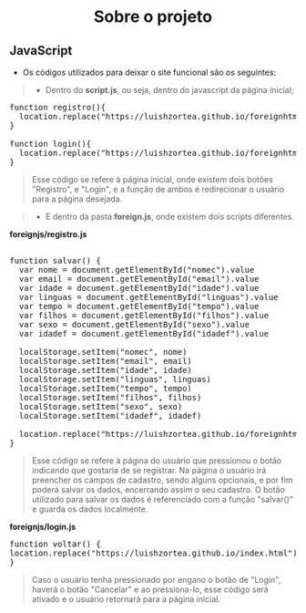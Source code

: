 <div align="center">
 
  # Sobre o projeto
 
</div>

## JavaScript

- Os códigos utilizados para deixar o site funcional são os seguintes:

> - Dentro do **script.js**, ou seja, dentro do javascript da página inicial;

<pre>
function registro(){
  location.replace("https://luishzortea.github.io/foreignhtml/registro.html")
}

function login(){
  location.replace("https://luishzortea.github.io/foreignhtml/login.html")
}
</pre>

> Esse código se refere à página inicial, onde existem dois botões "Registro", e "Login", e a função de ambos é redirecionar o usuário para a página desejada.

> - E dentro da pasta **foreign.js**, onde existem dois scripts diferentes.

**foreignjs/registro.js**
<pre> 
function salvar() {
  var nome = document.getElementById("nomec").value
  var email = document.getElementById("email").value
  var idade = document.getElementById("idade").value
  var linguas = document.getElementById("linguas").value
  var tempo = document.getElementById("tempo").value
  var filhos = document.getElementById("filhos").value
  var sexo = document.getElementById("sexo").value
  var idadef = document.getElementById("idadef").value

  localStorage.setItem("nomec", nome)
  localStorage.setItem("email", email)
  localStorage.setItem("idade", idade)
  localStorage.setItem("linguas", linguas)
  localStorage.setItem("tempo", tempo)
  localStorage.setItem("filhos", filhos)
  localStorage.setItem("sexo", sexo)
  localStorage.setItem("idadef", idadef)

  location.replace("https://luishzortea.github.io/foreignhtml/final.html")
}
</pre>

> Esse código se refere à página do usuário que pressionou o botão indicando que gostaria de se registrar. Na página o usuário irá preencher os campos de cadastro, sendo alguns opcionais, e por fim poderá salvar os dados, encerrando assim o seu cadastro. O botão utilizado para salvar os dados é referenciado com a função "salvar()" e guarda os dados localmente.

**foreignjs/login.js**
<pre>
function voltar() {
location.replace("https://luishzortea.github.io/index.html")
}
</pre>

> Caso o usuário tenha pressionado por engano o botão de "Login", haverá o botão "Cancelar" e ao pressiona-lo, esse código será ativado e o usuário retornará para a página inicial.

